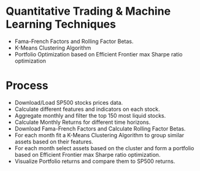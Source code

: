 # Quantitative Trading & Machine Learning Techniques
* Fama-French Factors and Rolling Factor Betas.
* K-Means Clustering Algorithm
* Portfolio Optimization based on Efficient Frontier max Sharpe ratio optimization

# Process
* Download/Load SP500 stocks prices data.
* Calculate different features and indicators on each stock.
* Aggregate monthly and filter the top 150 most liquid stocks.
* Calculate Monthly Returns for different time horizons.
* Download Fama-French Factors and Calculate Rolling Factor Betas.
* For each month fit a K-Means Clustering Algorithm to group similar assets based on their features.
* For each month select assets based on the cluster and form a portfolio based on Efficient Frontier max Sharpe ratio optimization.
* Visualize Portfolio returns and compare them to SP500 returns.
